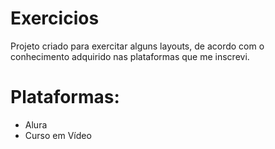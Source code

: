 # Exercicios

Projeto criado para exercitar alguns layouts, 
de acordo com o conhecimento adquirido nas plataformas que me inscrevi.
 

# Plataformas:

- Alura
- Curso em Vídeo

